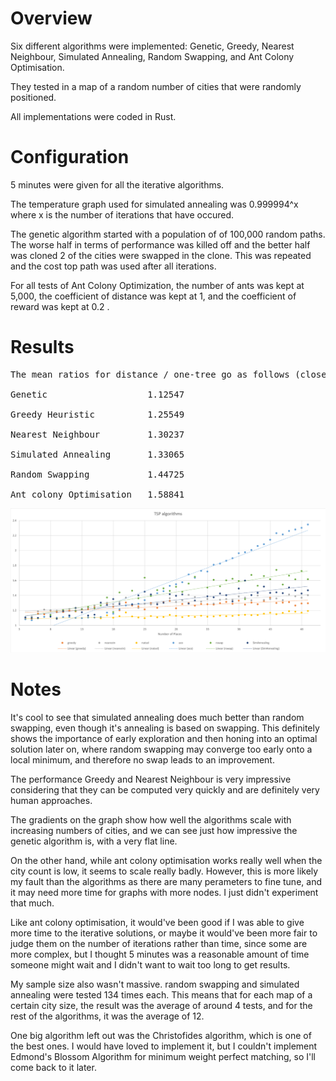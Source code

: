 # Overview

Six different algorithms were implemented: 
Genetic, Greedy, Nearest Neighbour, Simulated Annealing, Random Swapping, and Ant Colony Optimisation. 

They tested in a map of a random number of cities that were randomly positioned.

All implementations were coded in Rust.

# Configuration

5 minutes were given for all the iterative algorithms.

The temperature graph used for simulated annealing was 0.999994^x where x is the number of iterations that have occured.

The genetic algorithm started with a population of of 100,000 random paths. The worse half in terms of performance was killed off and the better half was cloned 2 of the cities were swapped in the clone. This was repeated and the cost top path was used after all iterations.

For all tests of Ant Colony Optimization, the number of ants  was kept at 5,000, the coefficient of distance was kept at 1, and the coefficient of reward was kept at 0.2 .

# Results
<pre>
The mean ratios for distance / one-tree go as follows (closer to a value of 1 is better): 

Genetic                   1.12547

Greedy Heuristic          1.25549

Nearest Neighbour         1.30237

Simulated Annealing       1.33065

Random Swapping           1.44725

Ant colony Optimisation   1.58841
</pre>

![](https://github.com/elementary-luke/TSP-Pathfinding/blob/main/graphed_results.png?raw=true)
  


# Notes
It's cool to see that simulated annealing does much better than random swapping, even though it's annealing is based on swapping. This definitely shows the importance of early exploration and then honing into an optimal solution later on, where random swapping may converge too early onto a local minimum, and therefore no swap leads to an improvement.

The performance Greedy and Nearest Neighbour is very impressive considering that they can be computed very quickly and are definitely very human approaches.

The gradients on the graph show how well the algorithms scale with increasing numbers of cities, and we can see just how impressive the genetic algorithm is, with a very flat line.

On the other hand, while ant colony optimisation works really well when the city count is low, it seems to scale really badly. However, this is more likely my fault than the algorithms as there are many perameters to fine tune, and it may need more time for graphs with more nodes. I just didn't experiment that much.

Like ant colony optimisation, it would've been good if I was able to give more time to the iterative solutions, or maybe it would've been more fair to judge them on the number of iterations rather than time, since some are more complex, but I thought 5 minutes was a reasonable amount of time someone might wait and I didn't want to wait too long to get results.

My sample size also wasn't massive. random swapping and simulated annealing were tested 134 times each. This means that for each map of a certain city size, the result was the average of around 4 tests, and for the rest of the algorithms, it was the average of 12.

One big algorithm left out was the Christofides algorithm, which is one of the best ones. I would have loved to implement it, but I couldn't implement Edmond's Blossom Algorithm for minimum weight perfect matching, so I'll come back to it later.
